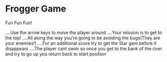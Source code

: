 Frogger Game
===============================

Fun Fun Fun!

....Use the arrow keys to move the player around
....Your mission is to get to the top!
....All along the way you're going to be avoiding the bugs(They are your enemies!)
....For an additional score try to get the Star gem before it disappears
....The player cant swim so once you get to the bank of the river and try to go up you return back to start position
